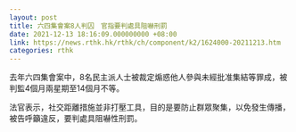 ```yaml
---
layout: post
title: 六四集會案8人判囚　官指要判處具阻嚇刑罰
date: 2021-12-13 18:16:09.000000000 +08:00
link: https://news.rthk.hk/rthk/ch/component/k2/1624000-20211213.htm
categories: rthk
---
```


去年六四集會案中，8名民主派人士被裁定煽惑他人參與未經批准集結等罪成，被判監4個月兩星期至14個月不等。

法官表示，社交距離措施並非打壓工具，目的是要防止群眾聚集，以免發生傳播，被告呼籲違反，要判處具阻嚇性刑罰。
